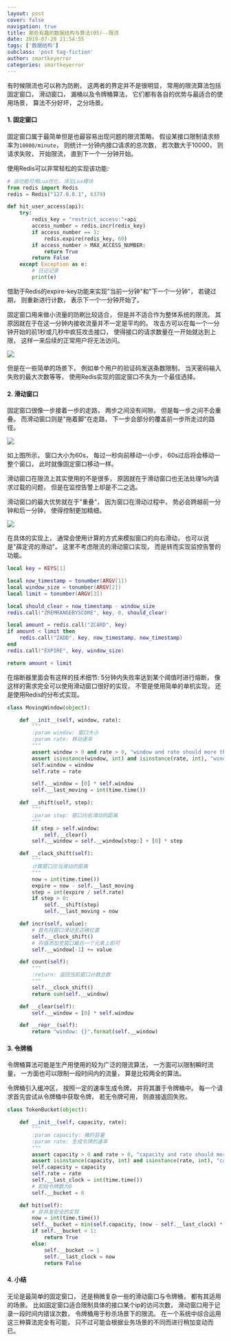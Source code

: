 ```yaml
---
layout: post
cover: false
navigation: true
title: 那些有趣的数据结构与算法(05)--限流
date: 2019-07-20 21:54:55
tags: ['数据结构']
subclass: 'post tag-fiction'
author: smartkeyerror
categories: smartkeyerror
---
```


有时候限流也可以称为防刷， 这两者的界定并不是很明显， 常用的限流算法包括固定窗口， 滑动窗口， 漏桶以及令牌桶算法， 它们都有各自的优势与最适合的使用场景， 算法不分好坏， 之分场景。

<!---more--->

#### 1. 固定窗口
固定窗口属于最简单但是也最容易出现问题的限流策略， 假设某接口限制请求频率为`10000/minute`， 则统计一分钟内接口请求的总次数， 若次数大于10000， 则请求失败， 开始限流， 直到下一个一分钟开始。

使用Redis可以非常轻松的实现该功能:

```python
# 该功能可用Lua优化，详见Lua模块
from redis import Redis
redis = Redis("127.0.0.1", 6379)

def hit_user_access(api):
    try:
        redis_key = "restrict_access:"+api
        access_number = redis.incr(redis_key)
        if access_number == 1:
            redis.expire(redis_key, 60)
        if access_number > MAX_ACCESS_NUMBER:
            return True
        return False
    except Exception as e:
        # 日记记录
        print(e)
```

借助于Redis的expire-key功能来实现"当前一分钟"和"下一个一分钟"， 若键过期， 则重新进行计数， 表示下一个一分钟开始了。

固定窗口用来做小流量的防刷比较适合， 但是并不适合作为整体系统的限流。 其原因就在于在这一分钟内接收流量并不一定是平均的。 攻击方可以在每一个一分钟开始的前1秒或几秒中疯狂攻击接口， 使得接口的请求数量在一开始就达到上限， 这样一来后续的正常用户将无法访问。

![](https://smartkeyerror.oss-cn-shenzhen.aliyuncs.com/jojo/system-design/limit/fixed.png)

但是在一些简单的场景下， 例如单个用户的验证码发送条数限制， 当天密码输入失败的最大次数等等， 使用Redis实现的固定窗口不失为一个最佳选择。


#### 2. 滑动窗口
固定窗口很像一步接着一步的走路， 两步之间没有间隙， 但是每一步之间不会重叠。 而滑动窗口则是"拖着脚"在走路， 下一步会部分的覆盖前一步所走过的路径。

![](https://smartkeyerror.oss-cn-shenzhen.aliyuncs.com/jojo/system-design/limit/moving-window.png)

如上图所示， 窗口大小为60s， 每过一秒向前移动一小步， 60s过后将会移动一整个窗口， 此时就像固定窗口移动一样。

滑动窗口在限流上其实使用的不是很多， 原因就在于滑动窗口也无法处理1s内请求过载的问题，  但是在监控告警上却是不二之选。

滑动窗口的最大优势就在于"重叠"， 因为窗口在滑动过程中， 势必会跨越前一分钟和后一分钟， 使得控制更加精细。

![](https://smartkeyerror.oss-cn-shenzhen.aliyuncs.com/jojo/system-design/limit/moving-window-alert.png)

在具体的实现上， 通常会使用计算的方式来模拟窗口的向右滑动， 也可以说是"薛定谔的滑动"。 这里不考虑限流的滑动窗口实现， 而是转而实现监控告警的功能。

```lua
local key = KEYS[1]

local now_timestamp = tonumber(ARGV[1])
local window_size = tonumber(ARGV[2])
local limit = tonumber(ARGV[3])

local should_clear = now_timestamp - window_size
redis.call("ZREMRANGEBYSCORE", key, 0, should_clear)

local amount = redis.call("ZCARD", key)
if amount < limit then
    redis.call("ZADD", key, now_timestamp, now_timestamp)
end
redis.call("EXPIRE", key, window_size)

return amount < limit
```

在熔断器里面会有这样的技术细节: 5分钟内失败率达到某个阈值时进行熔断， 像这样的需求完全可以使用滑动窗口很好的实现， 不管是使用简单的单机实现， 还是使用Redis的分布式实现。

```python
class MovingWindow(object):

    def __init__(self, window, rate):
        """
        :param window: 窗口大小
        :param rate: 移动速率
        """
        assert window > 0 and rate > 0, "window and rate should more than zero value"
        assert isinstance(window, int) and isinstance(rate, int), "window and rate should be a Integer"
        self.window = window
        self.rate = rate

        self.__window = [0] * self.window
        self.__last_moving = int(time.time())

    def __shift(self, step):
        """
        :param step: 窗口向右滑动的距离
        """
        if step > self.window:
            self.__clear()
        self.__window = self.__window[step:] + [0] * step

    def __clock_shift(self):
        """
        计算窗口应当滑动的距离
        """
        now = int(time.time())
        expire = now - self.__last_moving
        step = int(expire / self.rate)
        if step > 0:
            self.__shift(step)
            self.__last_moving = now

    def incr(self, value):
        # 首先将窗口滑动至正确位置
        self.__clock_shift()
        # 将值添加至窗口最后一个元素上即可
        self.__window[-1] += value

    def count(self):
        """
        :return: 返回当前窗口计数总数
        """
        self.__clock_shift()
        return sum(self.__window)

    def __clear(self):
        self.__window = [0] * self.window

    def __repr__(self):
        return "window: {}".format(self.__window)
```

#### 3. 令牌桶
令牌桶算法可能是生产用使用的较为广泛的限流算法， 一方面可以限制瞬时流量， 一方面也可以限制一段时间内的流量， 算是比较两全的算法。

令牌桶引入缓冲区， 按照一定的速率生成令牌， 并将其置于令牌桶中。 每一个请求首先尝试从令牌桶中获取令牌， 若无令牌可用， 则直接返回失败。

```python
class TokenBucket(object):

    def __init__(self, capacity, rate):
        """
        :param capacity: 桶的容量
        :param rate: 生成令牌的速率
        """
        assert capacity > 0 and rate > 0, "capacity and rate should more than zero"
        assert isinstance(capacity, int) and isinstance(rate, int), "capacity and rate should be integer"
        self.capacity = capacity
        self.rate = rate
        self.__last_clock = int(time.time())
        # 初始令牌数为0
        self.__bucket = 0

    def hit(self):
        # 非并发安全的实现
        now = int(time.time())
        self.__bucket = min(self.capacity, (now - self.__last_clock) * self.rate)
        if self.__bucket < 1:
            return True
        else:
            self.__bucket -= 1
            self.__last_clock = now
            return False
```

#### 4. 小结
无论是最简单的固定窗口， 还是稍微复杂一些的滑动窗口与令牌桶， 都有其适用的场景。 比如固定窗口适合限制具体的接口某个ip的访问次数， 滑动窗口用于记录一段时间内错误次数， 令牌桶用于秒杀场景下的限流。 在一个系统中综合运用这三种算法完全有可能， 只不过可能会根据业务场景的不同而进行稍加变动而已。

